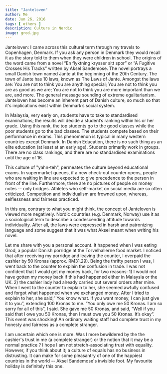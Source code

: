```yaml
---
title: "Janteloven"
author: Me
date: Jun 26, 2016
tags: [ others ] 
description: Culture in Nordic 
image: grod.jpg
---
```


Janteloven: I came across this cultural term through my travels to
Copenhagen, Denmark. If you ask any person in Denmark they
would recall it as the story told to them when they were children
in school. The origins of the word came from a novel “En
flyktning krysser sitt spor” or “A Fugitive Crosses His Tracks”
written by Aksel Sandemose. The novel portrays a small Danish
town named Jante at the beginning of the 20th Century. The town of Jante has 10 laws, known as The Laws of Jante. Amongst the laws are: You are not to think you are anything special; You are not to think you are as
good as we are; You are not to think you are more important
than we are, and more. The general message sounding of extreme egalitarianism. Janteloven has become an inherent part of Danish
culture, so much so that it's implications exist within Denmark’s social system.

In Malaysia, very early on, students have to take
to standardised examinations; the results will decide a
student’s ranking within his or her grade. Using this rank, the top
students go to the good classes while the poor
students go to the bad classes. The students compete based on their performance in exams.
This phenomenon is typical in many western countries except Denmark. In Danish Education, there is no such thing as an elite education (at least at an early age). Students primarily work in groups. There are no class rankings, and there are no standardised examinations until the age of 16. 

This culture of "yahn-teh", permeates the culture beyond educational exams.  In supermarket queues, if a new check-out counter opens, people who are waiting in line are
expected to give precedence to the person in front of the line. Furthermore, there are no pictures of people on money notes -- only bridges. Athletes who self-market on social media are so often criticized. Competition and individualism are frowned upon, whereas, selflessness and fairness practiced.

In this era, contrary to what you might think, the concept of Janteloven is viewed more negatively. Nordic countries
(e.g. Denmark, Norway) use it as a sociological term to describe a condescending attitude towards
individuality. After all, the
laws were expressed in harsh and
patronizing language and some suggest that it was what Aksel meant
when writing his novel. 

Let me share with you a personal account.
It  happened when I was eating Grod, a popular Danish
porridge at the Torvelhallerne food market. I noticed that after
receiving my porridge and leaving the
counter, I overpaid the cashier by 50
Kronas (approx. RM31.29). Being the
thrifty person I was, I went back to the
counter to explain the confusion in
trade. I was not confident that I would
get my money back, for two reasons: 1) I would not
have gotten my money back if this had
happened either in Malaysia or the UK.
2) the cashier lady had already carried out
several orders after mine. When I went
to the counter to explain to her, she
seemed awfully confused and forgot what happened when
we exchanged money. After I tried to
explain to her, she said,” You know
what. If you want money, I can just give
it to you”, extending 100 Kronas to me. “You only
owe me 50 Kronas. I am so sorry for all
of this”, I said. She gave me 50 Kronas,
and said, “Well if you said that I owe
you 50 Kronas, then I must owe you 50
Kronas. It’s okay”. This event was
shocking! An ordinary waiting
staff had complete trust in my
honesty and fairness as a complete
stranger.

I am uncertain which one is more. Was I more bewildered by the the cashier's trust in me (a complete stranger) or the notion that it may be a normal practice ? I hope I am not stretch-associating trust with equality. However, if you think about it; a culture of equals has no business in distrusting. It can make for some pleasantry of one of the happiest countries in the world -- Aksel Sandemose's invisible foot. My favourite holiday is definitely this one. 



